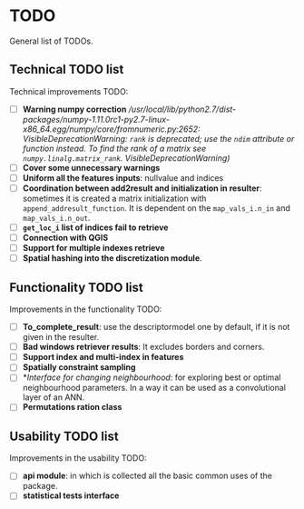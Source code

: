 
# TODO
General list of TODOs.

## Technical TODO list
Technical improvements TODO:
- [ ] **Warning numpy correction** */usr/local/lib/python2.7/dist-packages/numpy-1.11.0rc1-py2.7-linux-x86_64.egg/numpy/core/fromnumeric.py:2652: VisibleDeprecationWarning: `rank` is deprecated; use the `ndim` attribute or function instead. To find the rank of a matrix see `numpy.linalg.matrix_rank`.
  VisibleDeprecationWarning)*
- [ ] **Cover some unnecessary warnings**
- [ ] **Uniform all the features inputs**: nullvalue and indices
- [ ] **Coordination between add2result and initialization in resulter**: sometimes it is created a matrix initialization with `append_addresult_function`. It is dependent on the `map_vals_i.n_in` and `map_vals_i.n_out`.
- [ ] **`get_loc_i` list of indices fail to retrieve**
- [ ] **Connection with QGIS**
- [ ] **Support for multiple indexes retrieve**
- [ ] **Spatial hashing into the discretization module**.

## Functionality TODO list
Improvements in the functionality TODO:
- [ ] **To_complete_result**: use the descriptormodel one by default, if it is not given in the resulter.
- [ ] **Bad windows retriever results**: It excludes borders and corners.
- [ ] **Support index and multi-index in features**
- [ ] **Spatially constraint sampling**
- [ ] **Interface for changing neighbourhood*: for exploring best or optimal neighbourhood parameters. In a way it can be used as a convolutional layer of an ANN.
- [ ] **Permutations ration class**

## Usability TODO list
Improvements in the usability TODO:
- [ ] **api module**: in which is collected all the basic common uses of the package.
- [ ] **statistical tests interface**
